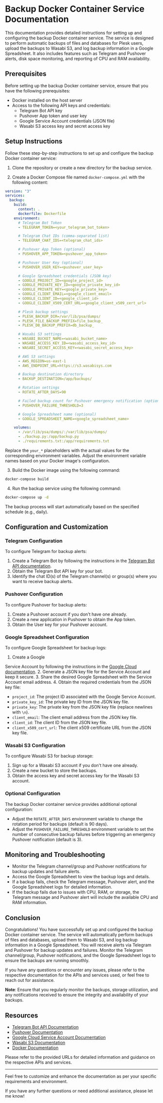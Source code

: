 # Backup Docker Container Service Documentation

This documentation provides detailed instructions for setting up and configuring the backup Docker container service. The service is designed to perform automatic backups of files and databases for Plesk users, upload the backups to Wasabi S3, and log backup information in a Google Spreadsheet. It also includes features such as Telegram and Pushover alerts, disk space monitoring, and reporting of CPU and RAM availability.

## Prerequisites

Before setting up the backup Docker container service, ensure that you have the following prerequisites:

- Docker installed on the host server
- Access to the following API keys and credentials:
  - Telegram Bot API key
  - Pushover App token and user key
  - Google Service Account credentials (JSON file)
  - Wasabi S3 access key and secret access key

## Setup Instructions

Follow these step-by-step instructions to set up and configure the backup Docker container service:

1. Clone the repository or create a new directory for the backup service.

2. Create a Docker Compose file named `docker-compose.yml` with the following content:

```yaml
version: "3"
services:
  backup:
    build:
      context: .
      dockerfile: Dockerfile
    environment:
      # Telegram Bot Token
      - TELEGRAM_TOKEN=<your_telegram_bot_token>

      # Telegram Chat IDs (comma-separated list)
      - TELEGRAM_CHAT_IDS=<telegram_chat_ids>

      # Pushover App Token (optional)
      - PUSHOVER_APP_TOKEN=<pushover_app_token>

      # Pushover User Key (optional)
      - PUSHOVER_USER_KEY=<pushover_user_key>

      # Google Spreadsheet credentials (JSON key)
      - GOOGLE_PROJECT_ID=<google_project_id>
      - GOOGLE_PRIVATE_KEY_ID=<google_private_key_id>
      - GOOGLE_PRIVATE_KEY=<google_private_key>
      - GOOGLE_CLIENT_EMAIL=<google_client_email>
      - GOOGLE_CLIENT_ID=<google_client_id>
      - GOOGLE_CLIENT_X509_CERT_URL=<google_client_x509_cert_url>

      # Plesk backup settings
      - PLESK_BACKUP_DIR=/var/lib/psa/dumps/
      - PLESK_FILE_BACKUP_PREFIX=file_backup_
      - PLESK_DB_BACKUP_PREFIX=db_backup_

      # Wasabi S3 settings
      - WASABI_BUCKET_NAME=<wasabi_bucket_name>
      - WASABI_ACCESS_KEY_ID=<wasabi_access_key_id>
      - WASABI_SECRET_ACCESS_KEY=<wasabi_secret_access_key>

      # AWS S3 settings
      - AWS_REGION=us-east-1
      - AWS_ENDPOINT_URL=https://s3.wasabisys.com

      # Backup destination directory
      - BACKUP_DESTINATION=/app/backups/

      # Rotation settings
      - ROTATE_AFTER_DAYS=90

      # Failed backup count for Pushover emergency notification (optional)
      - PUSHOVER_FAILURE_THRESHOLD=3

      # Google Spreadsheet name (optional)
      - GOOGLE_SPREADSHEET_NAME=<google_spreadsheet_name>

    volumes:
      - /var/lib/psa/dumps/:/var/lib/psa/dumps/
      - ./backup.py:/app/backup.py
      - ./requirements.txt:/app/requirements.txt
```

Replace the `your_*` placeholders with the actual values for the corresponding environment variables. Adjust the environment variable names based on your Docker image's configuration.

3. Build the Docker image using the following command:

```bash
docker-compose build
```

4. Run the backup service using the following command:

```bash
docker-compose up -d
```

The backup process will start automatically based on the specified schedule (e.g., daily).

## Configuration and Customization

### Telegram Configuration

To configure Telegram for backup alerts:

1. Create a Telegram Bot by following the instructions in the [Telegram Bot API documentation](https://core.telegram.org/bots#botfather).
2. Obtain the Telegram Bot API key for your bot.
3. Identify the chat ID(s) of the Telegram channel(s) or group(s) where you want to receive backup alerts.

### Pushover Configuration

To configure Pushover for backup alerts:

1. Create a Pushover account if you don't have one already.
2. Create a new application in Pushover to obtain the App token.
3. Obtain the User key for your Pushover account.

### Google Spreadsheet Configuration

To configure Google Spreadsheet for backup logs:

1. Create a Google

 Service Account by following the instructions in the [Google Cloud documentation](https://cloud.google.com/docs/authentication/getting-started#creating_a_service_account).
2. Generate a JSON key file for the Service Account and keep it secure.
3. Share the desired Google Spreadsheet with the Service Account email address.
4. Obtain the required credentials from the JSON key file:
   - `project_id`: The project ID associated with the Google Service Account.
   - `private_key_id`: The private key ID from the JSON key file.
   - `private_key`: The private key from the JSON key file (replace newlines with `\n`).
   - `client_email`: The client email address from the JSON key file.
   - `client_id`: The client ID from the JSON key file.
   - `client_x509_cert_url`: The client x509 certificate URL from the JSON key file.

### Wasabi S3 Configuration

To configure Wasabi S3 for backup storage:

1. Sign up for a Wasabi S3 account if you don't have one already.
2. Create a new bucket to store the backups.
3. Obtain the access key and secret access key for the Wasabi S3 account.

### Optional Configuration

The backup Docker container service provides additional optional configuration:

- Adjust the `ROTATE_AFTER_DAYS` environment variable to change the rotation period for backups (default is 90 days).
- Adjust the `PUSHOVER_FAILURE_THRESHOLD` environment variable to set the number of consecutive backup failures before triggering an emergency Pushover notification (default is 3).

## Monitoring and Troubleshooting

- Monitor the Telegram channel/group and Pushover notifications for backup updates and failure alerts.
- Access the Google Spreadsheet to view the backup logs and details.
- If a backup fails, check the Telegram message, Pushover alert, and the Google Spreadsheet logs for detailed information.
- If the backup fails due to issues with CPU, RAM, or storage, the Telegram message and Pushover alert will include the available CPU and RAM information.

## Conclusion

Congratulations! You have successfully set up and configured the backup Docker container service. The service will automatically perform backups of files and databases, upload them to Wasabi S3, and log backup information in a Google Spreadsheet. You will receive alerts via Telegram and Pushover for backup updates and failures. Monitor the Telegram channel/group, Pushover notifications, and the Google Spreadsheet logs to ensure the backups are running smoothly.

If you have any questions or encounter any issues, please refer to the respective documentation for the APIs and services used, or feel free to reach out for assistance.

**Note**: Ensure that you regularly monitor the backups, storage utilization, and any notifications received to ensure the integrity and availability of your backups.

## Resources

- [Telegram Bot API Documentation](https://core.telegram.org/bots#botfather)
- [Pushover Documentation](https://pushover.net/api)
- [Google Cloud Service Account Documentation](https://cloud.google.com/docs/authentication/getting-started#creating_a_service_account)
- [Wasabi S3 Documentation](https://wasabi-support.zendesk.com/hc/en-us/categories/360000030391-Getting-Started)
- [Docker Documentation](https://docs.docker.com/)

Please refer to the provided URLs for detailed information and guidance on the respective APIs and services.

---

Feel free to customize and enhance the documentation as per your specific requirements and environment.

If you have any further questions or need additional assistance, please let me know!